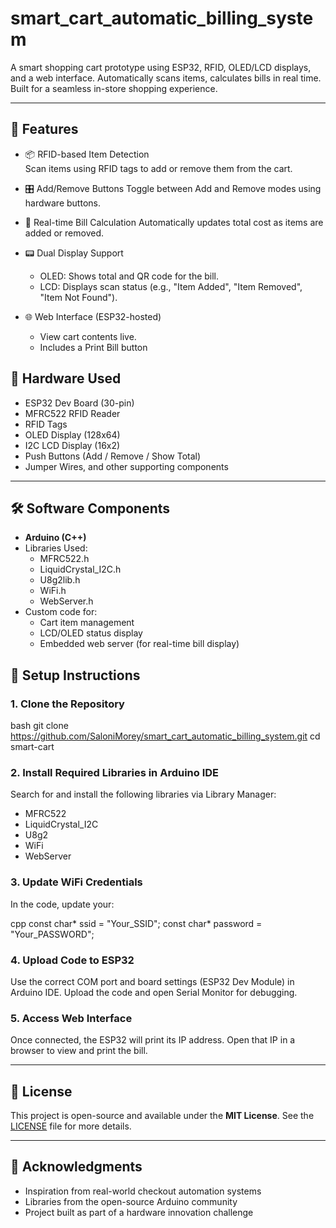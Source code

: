 # smart_cart_automatic_billing_system
A smart shopping cart prototype using ESP32, RFID, OLED/LCD displays, and a web interface. Automatically scans items, calculates bills in real time. Built for a seamless in-store shopping experience.

---

## 🚀 Features

- 📦 RFID-based Item Detection  
  Scan items using RFID tags to add or remove them from the cart.

- 🎛️ Add/Remove Buttons 
  Toggle between Add and Remove modes using hardware buttons.

- 🧾 Real-time Bill Calculation 
  Automatically updates total cost as items are added or removed.

- 📟 Dual Display Support 
  - OLED: Shows total and QR code for the bill.  
  - LCD: Displays scan status (e.g., "Item Added", "Item Removed", "Item Not Found").

- 🌐 Web Interface (ESP32-hosted)  
  - View cart contents live.  
  - Includes a Print Bill button 



## 🧰 Hardware Used

- ESP32 Dev Board (30-pin)
- MFRC522 RFID Reader
- RFID Tags
- OLED Display (128x64)
- I2C LCD Display (16x2)
- Push Buttons (Add / Remove / Show Total)
- Jumper Wires, and other supporting components

---

## 🛠️ Software Components

- **Arduino (C++)**
- Libraries Used:
  - MFRC522.h
  - LiquidCrystal_I2C.h
  - U8g2lib.h
  - WiFi.h
  - WebServer.h
- Custom code for:
  - Cart item management
  - LCD/OLED status display
  - Embedded web server (for real-time bill display)

## 🔧 Setup Instructions

### 1. Clone the Repository

bash
git clone https://github.com/SaloniMorey/smart_cart_automatic_billing_system.git
cd smart-cart


### 2. Install Required Libraries in Arduino IDE

Search for and install the following libraries via Library Manager:

* MFRC522
* LiquidCrystal\_I2C
* U8g2
* WiFi
* WebServer

### 3. Update WiFi Credentials

In the code, update your:

cpp
const char* ssid = "Your_SSID";
const char* password = "Your_PASSWORD";


### 4. Upload Code to ESP32

Use the correct COM port and board settings (ESP32 Dev Module) in Arduino IDE.
Upload the code and open Serial Monitor for debugging.

### 5. Access Web Interface

Once connected, the ESP32 will print its IP address.
Open that IP in a browser to view and print the bill.

---

## 📄 License

This project is open-source and available under the **MIT License**.
See the [LICENSE](LICENSE) file for more details.

---

## 🙌 Acknowledgments

* Inspiration from real-world checkout automation systems
* Libraries from the open-source Arduino community
* Project built as part of a hardware innovation challenge

```


